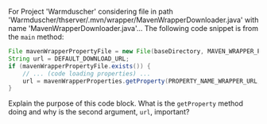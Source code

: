 For Project 'Warmduscher' considering file in path 'Warmduscher/thserver/.mvn/wrapper/MavenWrapperDownloader.java' with name 'MavenWrapperDownloader.java'... 
The following code snippet is from the `main` method:

```java
File mavenWrapperPropertyFile = new File(baseDirectory, MAVEN_WRAPPER_PROPERTIES_PATH);
String url = DEFAULT_DOWNLOAD_URL;
if (mavenWrapperPropertyFile.exists()) {
    // ... (code loading properties) ...
    url = mavenWrapperProperties.getProperty(PROPERTY_NAME_WRAPPER_URL, url);
}
```

Explain the purpose of this code block. What is the `getProperty` method doing and why is the second argument, `url`, important?